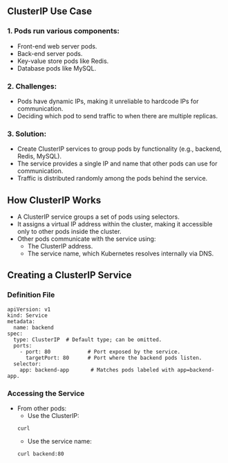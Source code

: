 ## ClusterIP Use Case

### 1. Pods run various components:

- Front-end web server pods.
- Back-end server pods.
- Key-value store pods like Redis.
- Database pods like MySQL.

### 2. Challenges:

- Pods have dynamic IPs, making it unreliable to hardcode IPs for communication.
- Deciding which pod to send traffic to when there are multiple replicas.

### 3. Solution:

- Create ClusterIP services to group pods by functionality (e.g., backend, Redis, MySQL).
- The service provides a single IP and name that other pods can use for communication.
- Traffic is distributed randomly among the pods behind the service.

## How ClusterIP Works

- A ClusterIP service groups a set of pods using selectors.
- It assigns a virtual IP address within the cluster, making it accessible only to other pods inside the cluster.
- Other pods communicate with the service using:
  - The ClusterIP address.
  - The service name, which Kubernetes resolves internally via DNS.

## Creating a ClusterIP Service

### Definition File

```
apiVersion: v1
kind: Service
metadata:
  name: backend
spec:
  type: ClusterIP  # Default type; can be omitted.
  ports:
    - port: 80            # Port exposed by the service.
      targetPort: 80      # Port where the backend pods listen.
  selector:
    app: backend-app       # Matches pods labeled with app=backend-app.
```

### Accessing the Service

- From other pods:
  - Use the ClusterIP:
  ```
  curl
  ```
  - Use the service name:
  ```
  curl backend:80
  ```

